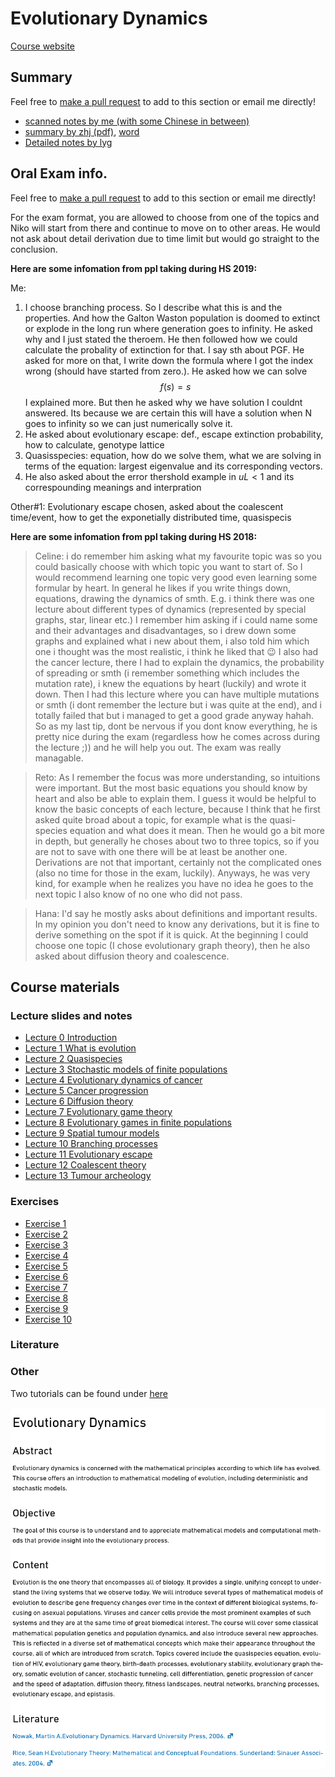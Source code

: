 # Evolutionary Dynamics

[Course website](https://bsse.ethz.ch/cbg/teaching/EvoDyn.html)

## Summary

Feel free to [make a pull request](https://stackoverflow.com/questions/14680711/how-to-do-a-github-pull-request) to add to this section or email me directly!

* [scanned notes by me (with some Chinese in between)](notes-evo-dym.pdf)
* [summary by zhj (pdf)](ed-zhj.pdf), [word](ed-zhj.docx)
* [Detailed notes by lyg]()

## Oral Exam info.

Feel free to [make a pull request](https://stackoverflow.com/questions/14680711/how-to-do-a-github-pull-request) to add to this section or email me directly!

For the exam format, you are allowed to choose from one of the topics and Niko will start from there and continue to move on to other areas. He would not ask about detail derivation due to time limit but would go straight to the conclusion.

**Here are some infomation from ppl taking during HS 2019:**

Me:
1. I choose branching process. So I describe what this is and the properties. And how the Galton Waston population is doomed to extinct or explode in the long run where generation goes to infinity. He asked why and I just stated the theroem. He then followed how we could calculate the probality of extinction for that. I say sth about PGF. He asked for more on that, I write down the formula where I got the index wrong (should have started from zero.). He asked how we can solve $$f(s)=s$$ I explained more. But then he asked why we have solution I couldnt answered. Its because we are certain this will have a solution when N goes to infinity so we can just numerically solve it.
2. He asked about evolutionary escape: def., escape extinction probability, how to calculate, genotype lattice
3. Quasisspecies: equation, how do we solve them, what we are solving in terms of the equation: largest eigenvalue and its corresponding vectors.
4. He also asked about the error thershold example in $uL < 1$ and its correspounding meanings and interpration 

Other#1:
Evolutionary escape chosen, asked about the coalescent time/event, how to get the exponetially distributed time, quasispecis


**Here are some infomation from ppl taking during HS 2018:**

> Celine: i do remember him asking what my favourite topic was so you could basically choose with which topic you want to start of. So I would recommend learning one topic very good even learning some formular by heart. In general he likes if you write things down, equations, drawing the dynamics of smth. E.g. i think there was one lecture about different types of dynamics (represented by special graphs, star, linear etc.) I remember him asking if i could name some and their advantages and disadvantages, so i drew down some graphs and explained what i new about them, i also told him which one i thought was the most realistic, i think he liked that :wink: I also had the cancer lecture, there I had to explain the dynamics, the probability of spreading or smth (i remember something which includes the mutation rate), i knew the equations by heart (luckily) and wrote it down. Then I had this lecture where you can have multiple mutations or smth (i dont remember the lecture but i was quite at the end), and i totally failed that but i managed to get a good grade anyway hahah. So as my last tip, dont be nervous if you dont know everything, he is pretty nice during the exam (regardless how he comes across during the lecture ;)) and he will help you out. The exam was really managable.

> Reto: As I remember the focus was more understanding, so intuitions were important. But the most basic equations you should know by heart and also be able to explain them. I guess it would be helpful to know the basic concepts of each lecture, because I think that he first asked quite broad about a topic, for example what is the quasi-species equation and what does it mean. Then he would go a bit more in depth, but generally he choses about two to three topics, so if you are not to save with one there will be at least be another one. Derivations are not that important, certainly not the complicated ones (also no time for those in the exam, luckily). Anyways, he was very kind, for example when he realizes you have no idea he goes to the next topic I also know of no one who did not pass.

> Hana: I'd say he mostly asks about definitions and important results. In my opinion you don't need to know any derivations, but it is fine to derive something on the spot if it is quick.  At the beginning I could choose one topic (I chose evolutionary graph theory), then he also asked about diffusion theory and coalescence.

## Course materials

### Lecture slides and notes

* [Lecture 0 Introduction](Lectures/00.pdf)
* [Lecture 1 What is evolution](Lectures/01.pdf)
* [Lecture 2 Quasispecies](Lectures/02.pdf)
* [Lecture 3 Stochastic models of finite populations](Lectures/03.pdf)
* [Lecture 4 Evolutionary dynamics of cancer](Lectures/04.pdf)
* [Lecture 5 Cancer progression](Lectures/05.pdf)
* [Lecture 6 Diffusion theory](Lectures/06.pdf)
* [Lecture 7 Evolutionary game theory](Lectures/07.pdf)
* [Lecture 8 Evolutionary games in finite populations](Lectures/08.pdf)
* [Lecture 9 Spatial tumour models](Lectures/09.pdf)
* [Lecture 10 Branching processes](Lectures/10.pdf)
* [Lecture 11 Evolutionary escape](Lectures/11.pdf)
* [Lecture 12 Coalescent theory](Lectures/12.pdf)
* [Lecture 13 Tumour archeology](Lectures/13.pdf)

### Exercises

* [Exercise 1](Exercises/Exercises1.pdf)
* [Exercise 2](Exercises/Exercises2.pdf)
* [Exercise 3](Exercises/Exercises3.pdf)
* [Exercise 4](Exercises/Exercises4.pdf)
* [Exercise 5](Exercises/Exercises5.pdf)
* [Exercise 6](Exercises/Exercises6.pdf)
* [Exercise 7](Exercises/Exercises7.pdf)
* [Exercise 8](Exercises/Exercises8.pdf)
* [Exercise 9](Exercises/Exercises9.pdf)
* [Exercise 10](Exercises/Exercises10.pdf)

### Literature

### Other

Two tutorials can be found under [here](https://github.com/wyq977/wyq977.github.io/tree/master/ETH/evolutionary-dynamics/)

![](course-info.png)
